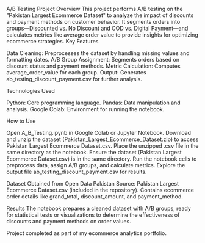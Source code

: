 A/B Testing Project
Overview
This project performs A/B testing on the "Pakistan Largest Ecommerce Dataset" to analyze the impact of discounts and payment methods on customer behavior. It segments orders into groups—Discounted vs. No Discount and COD vs. Digital Payment—and calculates metrics like average order value to provide insights for optimizing ecommerce strategies.
Key Features

Data Cleaning: Preprocesses the dataset by handling missing values and formatting dates.
A/B Group Assignment: Segments orders based on discount status and payment methods.
Metric Calculation: Computes average_order_value for each group.
Output: Generates ab_testing_discount_payment.csv for further analysis.

Technologies Used

Python: Core programming language.
Pandas: Data manipulation and analysis.
Google Colab: Environment for running the notebook.

How to Use

Open A_B_Testing.ipynb in Google Colab or Jupyter Notebook.
Download and unzip the dataset (Pakistan_Largest_Ecommerce_Dataset.zip) to access Pakistan Largest Ecommerce Dataset.csv.
Place the unzipped .csv file in the same directory as the notebook.
Ensure the dataset (Pakistan Largest Ecommerce Dataset.csv) is in the same directory.
Run the notebook cells to preprocess data, assign A/B groups, and calculate metrics.
Explore the output file ab_testing_discount_payment.csv for results.

Dataset
Obtained from Open Data Pakistan
Source: Pakistan Largest Ecommerce Dataset.csv (included in the repository).
Contains ecommerce order details like grand_total, discount_amount, and payment_method.

Results
The notebook prepares a cleaned dataset with A/B groups, ready for statistical tests or visualizations to determine the effectiveness of discounts and payment methods on order values.

Project completed as part of my ecommerce analytics portfolio.
